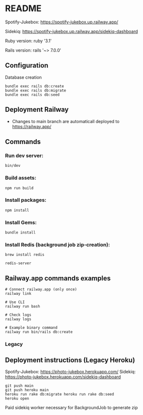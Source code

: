 # README

Spotify-Jukebox: https://spotify-jukebox.up.railway.app/

Sidekiq: https://spotify-jukebox.up.railway.app/sidekiq-dashboard

Ruby version: ruby '3.1'

Rails version: rails '~> 7.0.0'

## Configuration

Database creation

```
bundle exec rails db:create
bundle exec rails db:migrate
bundle exec rails db:seed
```

## Deployment Railway

- Changes to main branch are automaticall deployed to https://railway.app/


## Commands

### Run dev server:

`bin/dev`

### Build assets:

`npm run build`

### Install packages:

`npm install`

### Install Gems:

`bundle install`

### Install Redis (background job zip-creation):

`brew install redis`

`redis-server`

## Railway.app commands examples

    # Connect railway.app (only once)
    railway link

    # Use CLI
    railway run bash

    # Check logs
    railway logs

    # Example binary command
    railway run bin/rails db:create

### Legacy

## Deployment instructions (Legacy Heroku)

Spotify-Jukebox: https://photo-jukebox.herokuapp.com/
Sidekiq: https://photo-jukebox.herokuapp.com/sidekiq-dashboard

```
git push main
git push heroku main
heroku run rake db:migrate heroku run rake db:seed
heroku open
```

Paid sidekiq worker necessary for BackgroundJob to generate zip

